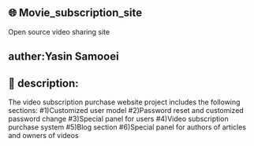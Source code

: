 ## 🌐 Movie_subscription_site
Open source video sharing site 
## auther:Yasin Samooei
## 🔴 description:

The video subscription purchase website project includes the following sections:
#1)Customized user model
#2)Password reset and customized password change
#3)Special panel for users
#4)Video subscription purchase system
#5)Blog section
#6)Special panel for authors of articles and owners of videos
